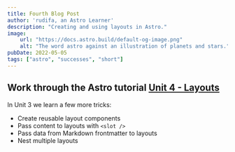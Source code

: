 ```yaml
---
title: Fourth Blog Post
author: 'rudifa, an Astro Learner'
description: "Creating and using layouts in Astro."
image:
    url: "https://docs.astro.build/default-og-image.png"
    alt: "The word astro against an illustration of planets and stars."
pubDate: 2022-05-05
tags: ["astro", "successes", "short"]
---
```


## Work through the Astro tutorial [Unit 4 - Layouts](https://docs.astro.build/en/tutorial/4-layouts/)

In Unit 3 we learn a few more tricks:

- Create reusable layout components
- Pass content to layouts with `<slot />`
- Pass data from Markdown frontmatter to layouts
- Nest multiple layouts
